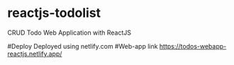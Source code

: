 # reactjs-todolist
 CRUD Todo Web Application with ReactJS

 #Deploy
 Deployed using netlify.com
 #Web-app link
https://todos-webapp-reactjs.netlify.app/
